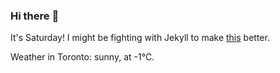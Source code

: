 ### Hi there :wave:

It's Saturday! I might be fighting with Jekyll to make [this](https://swissclubtoronto.ca) better.

Weather in Toronto: sunny, at -1°C.
